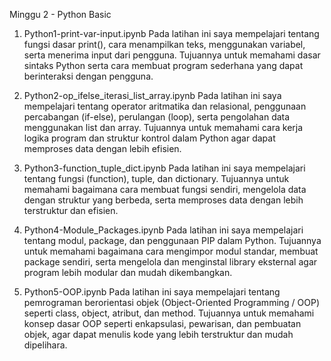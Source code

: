 Minggu 2 - Python Basic

1. Python1-print-var-input.ipynb
Pada latihan ini saya mempelajari tentang fungsi dasar print(), cara menampilkan teks, menggunakan variabel, serta menerima input dari pengguna. Tujuannya untuk memahami dasar sintaks Python serta cara membuat program sederhana yang dapat berinteraksi dengan pengguna.

2. Python2-op_ifelse_iterasi_list_array.ipynb
Pada latihan ini saya mempelajari tentang operator aritmatika dan relasional, penggunaan percabangan (if-else), perulangan (loop), serta pengolahan data menggunakan list dan array. Tujuannya untuk memahami cara kerja logika program dan struktur kontrol dalam Python agar dapat memproses data dengan lebih efisien.

3. Python3-function_tuple_dict.ipynb
Pada latihan ini saya mempelajari tentang fungsi (function), tuple, dan dictionary. Tujuannya untuk memahami bagaimana cara membuat fungsi sendiri, mengelola data dengan struktur yang berbeda, serta memproses data dengan lebih terstruktur dan efisien.

4. Python4-Module_Packages.ipynb
Pada latihan ini saya mempelajari tentang modul, package, dan penggunaan PIP dalam Python. Tujuannya untuk memahami bagaimana cara mengimpor modul standar, membuat package sendiri, serta mengelola dan menginstal library eksternal agar program lebih modular dan mudah dikembangkan.

5. Python5-OOP.ipynb
Pada latihan ini saya mempelajari tentang pemrograman berorientasi objek (Object-Oriented Programming / OOP) seperti class, object, atribut, dan method. Tujuannya untuk memahami konsep dasar OOP seperti enkapsulasi, pewarisan, dan pembuatan objek, agar dapat menulis kode yang lebih terstruktur dan mudah dipelihara.
